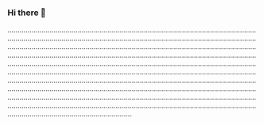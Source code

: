 ### Hi there 👋

......................................................................................................................................................................................................................................................................................................................................................................................................................................................................................................................................................................................................................................................................................................................................................................................................................................................................................................................................................................................................................................................................................................................................................................................................................................................................................................................................................